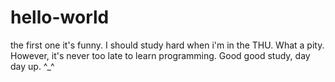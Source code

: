 # hello-world
the first one
it's funny.
I should study hard when i'm in the THU.
What a pity.
However, it's never too late to learn programming.
Good good study, day day up.
^_^
